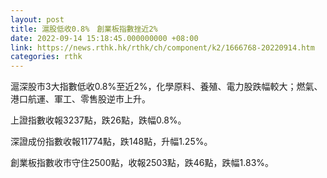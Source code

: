 ```yaml
---
layout: post
title: 滬股低收0.8%　創業板指數挫近2%
date: 2022-09-14 15:18:45.000000000 +08:00
link: https://news.rthk.hk/rthk/ch/component/k2/1666768-20220914.htm
categories: rthk
---
```


滬深股市3大指數低收0.8%至近2%，化學原料、養殖、電力股跌幅較大；燃氣、港口航運、軍工、零售股逆市上升。

上證指數收報3237點，跌26點，跌幅0.8%。

深證成份指數收報11774點，跌148點，升幅1.25%。

創業板指數收市守住2500點，收報2503點，跌46點，跌幅1.83%。
